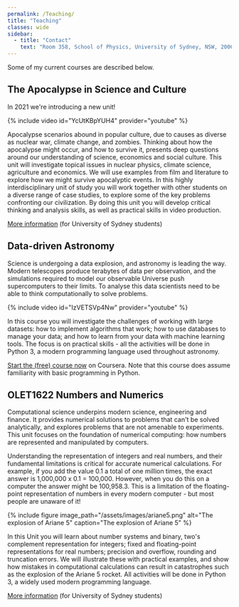 ```yaml
---
permalink: /Teaching/
title: "Teaching"
classes: wide
sidebar:
  - title: "Contact"
    text: "Room 358, School of Physics, University of Sydney, NSW, 2006"
---
```


Some of my current courses are described below.

## The Apocalypse in Science and Culture

In 2021 we're introducing a new unit!

{% include video id="YcUtKBpYUH4" provider="youtube" %}

Apocalypse scenarios abound in popular culture, due to causes as diverse as nuclear war, climate change, and zombies. Thinking about how the apocalypse might occur, and how to survive it, presents deep questions around our understanding of science, economics and social culture. This unit will investigate topical issues in nuclear physics, climate science, agriculture and economics. We will use examples from film and literature to explore how we might survive apocalyptic events. In this highly interdisciplinary unit of study you will work together with other students on a diverse range of case studies, to explore some of the key problems confronting our civilization. By doing this unit you will develop critical thinking and analysis skills, as well as practical skills in video production.

[More information](https://www.sydney.edu.au/units/OLES1602) (for University of Sydney students)


## Data-driven Astronomy

Science is undergoing a data explosion, and astronomy is leading the way.
Modern telescopes produce terabytes of data per observation, and the
simulations required to model our observable Universe push supercomputers
to their limits. To analyse this data scientists need to be able to think
computationally to solve problems.

{% include video id="IzVETSVp4Nw" provider="youtube" %}

In this course you will investigate the challenges of working with large datasets: how to implement algorithms that work; how to use databases to manage your data; and how to learn from your data with machine learning tools. The focus is on practical skills - all the activities will be done in Python 3, a modern programming language used throughout astronomy.


[Start the (free) course now](https://www.coursera.org/learn/data-driven-astronomy) on Coursera. Note that this course does assume familiarity with basic programming in Python.



## OLET1622 Numbers and Numerics

Computational science underpins modern science, engineering and finance.
It provides numerical solutions to problems that can't be solved
analytically, and explores problems that are not amenable to experiments.
This unit focuses on the foundation of numerical computing: how numbers
are represented and manipulated by computers.

Understanding the representation of integers and real numbers, and their
fundamental limitations is critical for accurate numerical calculations.
For example, if you add the value 0.1 a total of one million times, the
exact answer is 1,000,000 x 0.1 = 100,000. However, when you do this on
a computer the answer might be 100,958.3. This is a limitation of the
floating-point representation of numbers in every modern computer - but
most people are unaware of it!

{% include figure image_path="/assets/images/ariane5.png" alt="The explosion of Ariane 5" caption="The explosion of Ariane 5" %}

In this Unit you will learn about number systems and binary, two's complement representation for integers; fixed and floating-point representations for real numbers; precision and overflow, rounding and truncation errors. We will illustrate these with practical examples, and show how mistakes in computational calculations can result in catastrophes such as the explosion of the Ariane 5 rocket. All activities will be done in Python 3, a widely used modern programming language.

[More information](https://sydney.edu.au/courses/units-of-study/2018/olet/olet1622.html) (for University of Sydney students)

